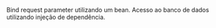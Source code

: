 Bind request parameter utilizando um bean.
Acesso ao banco de dados utilizando injeção de dependência.
